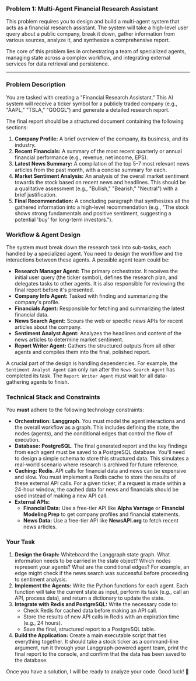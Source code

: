 
### Problem 1: Multi-Agent Financial Research Assistant

This problem requires you to design and build a multi-agent system that acts as a financial research assistant. The system will take a high-level user query about a public company, break it down, gather information from various sources, analyze it, and synthesize a comprehensive report.

The core of this problem lies in orchestrating a team of specialized agents, managing state across a complex workflow, and integrating external services for data retrieval and persistence.

---

### **Problem Description**

You are tasked with creating a "Financial Research Assistant." This AI system will receive a ticker symbol for a publicly traded company (e.g., "AAPL," "TSLA," "GOOGL") and generate a detailed research report.

The final report should be a structured document containing the following sections:

1.  **Company Profile:** A brief overview of the company, its business, and its industry.
2.  **Recent Financials:** A summary of the most recent quarterly or annual financial performance (e.g., revenue, net income, EPS).
3.  **Latest News Summary:** A compilation of the top 5-7 most relevant news articles from the past month, with a concise summary for each.
4.  **Market Sentiment Analysis:** An analysis of the overall market sentiment towards the stock based on recent news and headlines. This should be a qualitative assessment (e.g., "Bullish," "Bearish," "Neutral") with a brief justification.
5.  **Final Recommendation:** A concluding paragraph that synthesizes all the gathered information into a high-level recommendation (e.g., "The stock shows strong fundamentals and positive sentiment, suggesting a potential 'buy' for long-term investors.").

### **Workflow & Agent Design**

The system must break down the research task into sub-tasks, each handled by a specialized agent. You need to design the workflow and the interactions between these agents. A possible agent team could be:

* **Research Manager Agent:** The primary orchestrator. It receives the initial user query (the ticker symbol), defines the research plan, and delegates tasks to other agents. It is also responsible for reviewing the final report before it's presented.
* **Company Info Agent:** Tasked with finding and summarizing the company's profile.
* **Financials Agent:** Responsible for fetching and summarizing the latest financial data.
* **News Search Agent:** Scours the web or specific news APIs for recent articles about the company.
* **Sentiment Analyst Agent:** Analyzes the headlines and content of the news articles to determine market sentiment.
* **Report Writer Agent:** Gathers the structured outputs from all other agents and compiles them into the final, polished report.

A crucial part of the design is handling dependencies. For example, the `Sentiment Analyst Agent` can only run after the `News Search Agent` has completed its task. The `Report Writer Agent` must wait for all data-gathering agents to finish.

### **Technical Stack and Constraints**

You **must** adhere to the following technology constraints:

* **Orchestration:** **Langgraph**. You must model the agent interactions and the overall workflow as a graph. This includes defining the state, the nodes (agents), and the conditional edges that control the flow of execution.
* **Database:** **PostgreSQL**. The final generated report and the key findings from each agent must be saved to a PostgreSQL database. You'll need to design a simple schema to store this structured data. This simulates a real-world scenario where research is archived for future reference.
* **Caching:** **Redis**. API calls for financial data and news can be expensive and slow. You must implement a Redis cache to store the results of these external API calls. For a given ticker, if a request is made within a 24-hour window, the cached data for news and financials should be used instead of making a new API call.
* **External APIs:**
    * **Financial Data:** Use a free-tier API like **Alpha Vantage** or **Financial Modeling Prep** to get company profiles and financial statements.
    * **News Data:** Use a free-tier API like **NewsAPI.org** to fetch recent news articles.

### **Your Task**

1.  **Design the Graph:** Whiteboard the Langgraph state graph. What information needs to be carried in the state object? Which nodes represent your agents? What are the conditional edges? For example, an edge might check if the news search was successful before proceeding to sentiment analysis.
2.  **Implement the Agents:** Write the Python functions for each agent. Each function will take the current state as input, perform its task (e.g., call an API, process data), and return a dictionary to update the state.
3.  **Integrate with Redis and PostgreSQL:** Write the necessary code to:
    * Check Redis for cached data before making an API call.
    * Store the results of new API calls in Redis with an expiration time (e.g., 24 hours).
    * Save the final, structured report to a PostgreSQL table.
4.  **Build the Application:** Create a main executable script that ties everything together. It should take a stock ticker as a command-line argument, run it through your Langgraph-powered agent team, print the final report to the console, and confirm that the data has been saved to the database.

Once you have a solution, I will be ready to analyze your code. Good luck! 🚀
